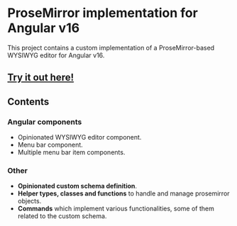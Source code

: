# ProseMirror implementation for Angular v16

This project contains a custom implementation of a ProseMirror-based WYSIWYG editor for Angular v16.

## [Try it out here!](https://prosemirror-angular.vercel.app/)

## Contents
### Angular components
- Opinionated WYSIWYG editor component.
- Menu bar component.
- Multiple menu bar item components.

### Other
- **Opinionated custom schema definition**.
- **Helper types, classes and functions** to handle and manage prosemirror objects.
- **Commands** which implement various functionalities, some of them related to the custom schema.
